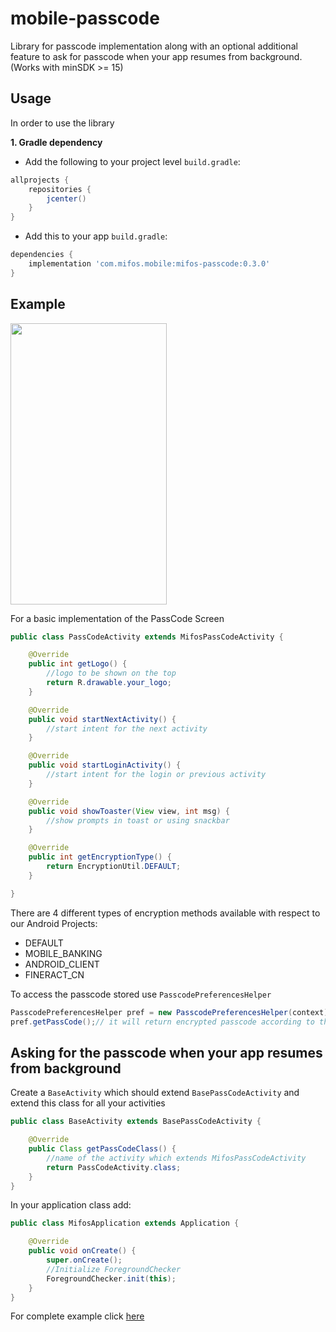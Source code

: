 # mobile-passcode
Library for passcode implementation along with an optional additional feature to ask for passcode when your app resumes from background. (Works with minSDK >= 15)

Usage
-----

In order to use the library

**1. Gradle dependency**

  -  Add the following to your project level `build.gradle`:

```gradle
allprojects {
	repositories {
		jcenter()
	}
}
```
  -  Add this to your app `build.gradle`:

```gradle
dependencies {
	implementation 'com.mifos.mobile:mifos-passcode:0.3.0'
}
```

## Example

<img src="https://raw.githubusercontent.com/openMF/mobile-passcode/master/graphic/demo.png" width=250 height=450/>

For a basic implementation of the PassCode Screen

```java
public class PassCodeActivity extends MifosPassCodeActivity {

    @Override
    public int getLogo() {
        //logo to be shown on the top
        return R.drawable.your_logo;
    }

    @Override
    public void startNextActivity() {
        //start intent for the next activity
    }

    @Override
    public void startLoginActivity() {
        //start intent for the login or previous activity
    }

    @Override
    public void showToaster(View view, int msg) {
        //show prompts in toast or using snackbar
    }

    @Override
    public int getEncryptionType() {
        return EncryptionUtil.DEFAULT;
    }

}

```

There are 4 different types of encryption methods available with respect to our Android Projects:
 - DEFAULT
 - MOBILE_BANKING
 - ANDROID_CLIENT  
 - FINERACT_CN
 
To access the passcode stored use `PasscodePreferencesHelper`
```java
PasscodePreferencesHelper pref = new PasscodePreferencesHelper(context);
pref.getPassCode();// it will return encrypted passcode according to the encryption type chosen.

```

## Asking for the passcode when your app resumes from background

Create a `BaseActivity` which should extend `BasePassCodeActivity` and extend this class for all your activities

```java
public class BaseActivity extends BasePassCodeActivity {

    @Override
    public Class getPassCodeClass() {
        //name of the activity which extends MifosPassCodeActivity
        return PassCodeActivity.class;
    }
}

```

In your application class add:

```java
public class MifosApplication extends Application {

    @Override
    public void onCreate() {
        super.onCreate();
        //Initialize ForegroundChecker
        ForegroundChecker.init(this);
    }
}
```

For complete example click <a href="https://github.com/openMF/mobile-passcode/tree/master/app/src/main">here</a> 
